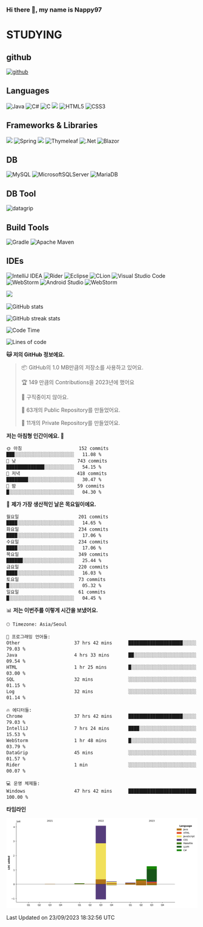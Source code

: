 ### Hi there 👋, my name is Nappy97

# STUDYING
## github
[<img src='https://cdn.jsdelivr.net/npm/simple-icons@3.0.1/icons/github.svg' alt='github' height='40'>](https://github.com/Nappy97)  

## Languages
![Java](https://img.shields.io/badge/java-%23ED8B00.svg?style=for-the-badge&logo=openjdk&logoColor=white) ![C#](https://img.shields.io/badge/c%23-%23239120.svg?style=for-the-badge&logo=c-sharp&logoColor=white) ![C](https://img.shields.io/badge/c-%2300599C.svg?style=for-the-badge&logo=c&logoColor=white) <img src="https://img.shields.io/badge/javascript-F7DF1E?style=for-the-badge&logo=javascript&logoColor=black"> ![HTML5](https://img.shields.io/badge/html5-%23E34F26.svg?style=for-the-badge&logo=html5&logoColor=white) ![CSS3](https://img.shields.io/badge/css3-%231572B6.svg?style=for-the-badge&logo=css3&logoColor=white)

## Frameworks & Libraries
<img src="https://img.shields.io/badge/bootstrap-7952B3?style=for-the-badge&logo=bootstrap&logoColor=white"> ![Spring](https://img.shields.io/badge/spring-%236DB33F.svg?style=for-the-badge&logo=spring&logoColor=white) <img src="https://img.shields.io/badge/jQuery-0769AD?style=for-the-badge&logo=jquery&logoColor=white"> ![Thymeleaf](https://img.shields.io/badge/Thymeleaf-%23005C0F.svg?style=for-the-badge&logo=Thymeleaf&logoColor=white) ![.Net](https://img.shields.io/badge/.NET-5C2D91?style=for-the-badge&logo=.net&logoColor=white) ![Blazor](https://img.shields.io/badge/blazor-%235C2D91.svg?style=for-the-badge&logo=blazor&logoColor=white)

## DB
![MySQL](https://img.shields.io/badge/mysql-%2300f.svg?style=for-the-badge&logo=mysql&logoColor=white) ![MicrosoftSQLServer](https://img.shields.io/badge/Microsoft%20SQL%20Server-CC2927?style=for-the-badge&logo=microsoft%20sql%20server&logoColor=white) ![MariaDB](https://img.shields.io/badge/MariaDB-003545?style=for-the-badge&logo=mariadb&logoColor=white)

## DB Tool
![datagrip](https://img.shields.io/badge/datagrip-9681EB?style=flat&logo=datagrip)

## Build Tools
![Gradle](https://img.shields.io/badge/Gradle-02303A.svg?style=for-the-badge&logo=Gradle&logoColor=white) ![Apache Maven](https://img.shields.io/badge/Apache%20Maven-C71A36?style=for-the-badge&logo=Apache%20Maven&logoColor=white)

## IDEs
![IntelliJ IDEA](https://img.shields.io/badge/IntelliJIDEA-000000.svg?style=for-the-badge&logo=intellij-idea&logoColor=white) ![Rider](https://img.shields.io/badge/Rider-000000.svg?style=for-the-badge&logo=Rider&logoColor=white&color=black&labelColor=crimson) ![Eclipse](https://img.shields.io/badge/Eclipse-FE7A16.svg?style=for-the-badge&logo=Eclipse&logoColor=white) ![CLion](https://img.shields.io/badge/CLion-black?style=for-the-badge&logo=clion&logoColor=white) ![Visual Studio Code](https://img.shields.io/badge/Visual%20Studio%20Code-0078d7.svg?style=for-the-badge&logo=visual-studio-code&logoColor=white) ![WebStorm](https://img.shields.io/badge/webstorm-143?style=for-the-badge&logo=webstorm&logoColor=white&color=black) ![Android Studio](https://img.shields.io/badge/Android%20Studio-3DDC84.svg?style=for-the-badge&logo=android-studio&logoColor=white) ![WebStorm](https://img.shields.io/badge/webstorm-143?style=for-the-badge&logo=webstorm&logoColor=white&color=black)

<div>
  <img  src="https://github-readme-stats.vercel.app/api/top-langs/?username=Nappy97&langs_count=8&exclude_repo=Example-deep-learning-from-scratch&layout=compact&line_height=24&hide_border=true&title_color=d88e82&card_width=280">
<div>
  
![GitHub stats](https://github-readme-stats.vercel.app/api?username=Nappy97&show_icons=true)  

![GitHub streak stats](https://github-readme-streak-stats.herokuapp.com/?user=Nappy97)  

<!--START_SECTION:waka-->
![Code Time](http://img.shields.io/badge/Code%20Time-727%20hrs%2052%20mins-blue)

![Lines of code](https://img.shields.io/badge/%EC%A0%80%EB%8A%94%20%EC%97%AC%ED%83%9C%EA%B9%8C%EC%A7%80%20-6.0%20million%20%EC%A4%84%EC%9D%98%20%EC%BD%94%EB%93%9C%EB%A5%BC%20%EC%9E%91%EC%84%B1%ED%96%88%EC%96%B4%EC%9A%94.-blue)

**🐱 저의 GitHub 정보에요.** 

> 📦 GitHub의 1.0 MB만큼의 저장소를 사용하고 있어요. 
 > 
> 🏆 149 만큼의 Contributions을 2023년에 했어요
 > 
> 🚫 구직중이지 않아요.
 > 
> 📜 63개의 Public Repository를 만들었어요. 
 > 
> 🔑 11개의 Private Repository를 만들었어요. 
 > 
**저는 아침형 인간이에요. 🐤** 

```text
🌞 아침                     152 commits         ███░░░░░░░░░░░░░░░░░░░░░░   11.08 % 
🌆 낮　                     743 commits         ██████████████░░░░░░░░░░░   54.15 % 
🌃 저녁                     418 commits         ████████░░░░░░░░░░░░░░░░░   30.47 % 
🌙 밤　                     59 commits          █░░░░░░░░░░░░░░░░░░░░░░░░   04.30 % 
```
📅 **제가 가장 생산적인 날은 목요일이에요.** 

```text
월요일                      201 commits         ████░░░░░░░░░░░░░░░░░░░░░   14.65 % 
화요일                      234 commits         ████░░░░░░░░░░░░░░░░░░░░░   17.06 % 
수요일                      234 commits         ████░░░░░░░░░░░░░░░░░░░░░   17.06 % 
목요일                      349 commits         ██████░░░░░░░░░░░░░░░░░░░   25.44 % 
금요일                      220 commits         ████░░░░░░░░░░░░░░░░░░░░░   16.03 % 
토요일                      73 commits          █░░░░░░░░░░░░░░░░░░░░░░░░   05.32 % 
일요일                      61 commits          █░░░░░░░░░░░░░░░░░░░░░░░░   04.45 % 
```


📊 **저는 이번주를 이렇게 시간을 보냈어요.** 

```text
🕑︎ Timezone: Asia/Seoul

💬 프로그래밍 언어들: 
Other                    37 hrs 42 mins      ████████████████████░░░░░   79.03 % 
Java                     4 hrs 33 mins       ██░░░░░░░░░░░░░░░░░░░░░░░   09.54 % 
HTML                     1 hr 25 mins        █░░░░░░░░░░░░░░░░░░░░░░░░   03.00 % 
SQL                      32 mins             ░░░░░░░░░░░░░░░░░░░░░░░░░   01.15 % 
Log                      32 mins             ░░░░░░░░░░░░░░░░░░░░░░░░░   01.14 % 

🔥 에디터들: 
Chrome                   37 hrs 42 mins      ████████████████████░░░░░   79.03 % 
IntelliJ                 7 hrs 24 mins       ████░░░░░░░░░░░░░░░░░░░░░   15.53 % 
WebStorm                 1 hr 48 mins        █░░░░░░░░░░░░░░░░░░░░░░░░   03.79 % 
DataGrip                 45 mins             ░░░░░░░░░░░░░░░░░░░░░░░░░   01.57 % 
Rider                    1 min               ░░░░░░░░░░░░░░░░░░░░░░░░░   00.07 % 

💻 운영 체제들: 
Windows                  47 hrs 42 mins      █████████████████████████   100.00 % 
```

**타임라인**

![Lines of Code chart](https://raw.githubusercontent.com/Nappy97/Nappy97/main/assets/bar_graph.png)


 Last Updated on 23/09/2023 18:32:56 UTC
<!--END_SECTION:waka-->
